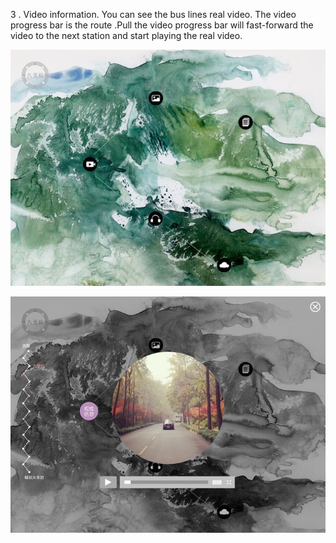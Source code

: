 
 3 .  Video information. You can see the bus lines real video. The video progress bar is the route .Pull the video progress bar will fast-forward the video to the next station and start playing the real video.








![Ink manuscripts1](../project_images/视频1.jpg)


![Ink manuscripts1](../project_images/视频2.jpg)